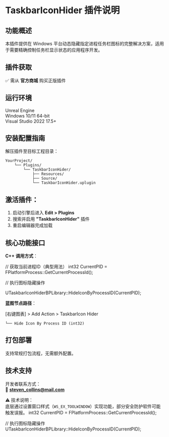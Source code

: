 TaskbarIconHider 插件说明
=

功能概述
-
本插件提供在 Windows 平台动态隐藏指定进程任务栏图标的完整解决方案，适用于需要精确控制任务栏显示状态的应用程序开发。

插件获取
-
✅ 需从 **官方商城** 购买正版插件

运行环境
-
Unreal Engine  
Windows 10/11 64-bit  
Visual Studio 2022 17.5+

安装配置指南
-

解压插件至目标工程目录：

    YourProject/  
        └── Plugins/  
            └── TaskbarIconHider/  
                ├── Resources/  
                ├── Source/  
                └── TaskbarIconHider.uplugin

激活插件：
-
1. 启动引擎后进入 **Edit > Plugins**  
2. 搜索并启用 **"TaskbarIconHider"** 插件  
3. 重启编辑器完成加载

核心功能接口
-

**C++ 调用方式**：

// 获取当前进程ID（典型用法）
int32 CurrentPID = FPlatformProcess::GetCurrentProcessId();

// 执行图标隐藏操作

UTaskbarIconHiderBPLibrary::HideIconByProcessID(CurrentPID);

**蓝图节点路径**：

[右键图表] > Add Action > TaskbarIcon Hider

    └── Hide Icon By Process ID (int32)

打包部署
-
支持常规打包流程，无需额外配置。

技术支持
-
开发者联系方式：  
📧 **steven_collins@mail.com**  

⚠️ 技术说明：  
底层通过设置窗口样式（`WS_EX_TOOLWINDOW`）实现功能，部分安全防护软件可能触发误报。
int32 CurrentPID = FPlatformProcess::GetCurrentProcessId();

// 执行图标隐藏操作
UTaskbarIconHiderBPLibrary::HideIconByProcessID(CurrentPID);
